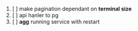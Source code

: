 1. [ ] make pagination dependant on **terminal size**
2. [ ] api hanler to pg
3. [ ] **agg** running service with restart 

